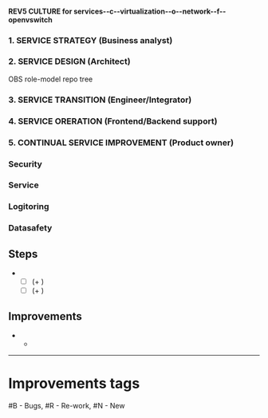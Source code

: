 #### REV5 CULTURE for services--c--virtualization--o--network--f--openvswitch

### 1. SERVICE STRATEGY (Business analyst)

### 2. SERVICE DESIGN (Architect)

OBS role-model repo tree

### 3. SERVICE TRANSITION (Engineer/Integrator)

### 4. SERVICE ORERATION (Frontend/Backend support)


### 5. CONTINUAL SERVICE IMPROVEMENT (Product owner)


### Security

### Service

### Logitoring

### Datasafety

## Steps
- 
    - [ ]  (+ ) 
    - [ ]  (+ ) 

## Improvements 
- 
    - 

-----
# Improvements tags
#B - Bugs, #R - Re-work, #N - New